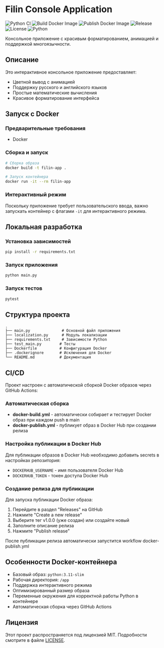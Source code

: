# Filin Console Application

![Python CI](https://github.com/yanwork/filin-test/workflows/Python%20CI/badge.svg)
![Build Docker Image](https://github.com/yanwork/filin-test/workflows/Build%20Docker%20Image/badge.svg)
![Publish Docker Image](https://github.com/yanwork/filin-test/workflows/Publish%20Docker%20Image/badge.svg)
![Release](https://img.shields.io/github/v/release/yanwork/filin-test)
![License](https://img.shields.io/badge/license-MIT-blue.svg)
![Python](https://img.shields.io/badge/python-3.11-blue.svg)

Консольное приложение с красивым форматированием, анимацией и поддержкой многоязычности.

## Описание

Это интерактивное консольное приложение предоставляет:
- Цветной вывод с анимацией
- Поддержку русского и английского языков
- Простые математические вычисления
- Красивое форматирование интерфейса

## Запуск с Docker

### Предварительные требования

- Docker

### Сборка и запуск

```bash
# Сборка образа
docker build -t filin-app .

# Запуск контейнера
docker run -it --rm filin-app
```


### Интерактивный режим

Поскольку приложение требует пользовательского ввода, важно запускать контейнер с флагами `-it` для интерактивного режима.

## Локальная разработка

### Установка зависимостей

```bash
pip install -r requirements.txt
```

### Запуск приложения

```bash
python main.py
```

### Запуск тестов

```bash
pytest
```

## Структура проекта

```
.
├── main.py              # Основной файл приложения
├── localization.py      # Модуль локализации
├── requirements.txt     # Зависимости Python
├── test_main.py        # Тесты
├── Dockerfile          # Конфигурация Docker
├── .dockerignore       # Исключения для Docker
└── README.md           # Документация
```

## CI/CD

Проект настроен с автоматической сборкой Docker образов через GitHub Actions:

### Автоматическая сборка
- **docker-build.yml** - автоматически собирает и тестирует Docker образ при каждом push в main
- **docker-publish.yml** - публикует образ в Docker Hub при создании релиза

### Настройка публикации в Docker Hub
Для публикации образов в Docker Hub необходимо добавить secrets в настройках репозитория:
- `DOCKERHUB_USERNAME` - имя пользователя Docker Hub
- `DOCKERHUB_TOKEN` - токен доступа Docker Hub

### Создание релиза для публикации
Для запуска публикации Docker образа:
1. Перейдите в раздел "Releases" на GitHub
2. Нажмите "Create a new release"
3. Выберите тег v1.0.0 (уже создан) или создайте новый
4. Заполните описание релиза
5. Нажмите "Publish release"

После публикации релиза автоматически запустится workflow docker-publish.yml

## Особенности Docker-контейнера

- Базовый образ: `python:3.11-slim`
- Рабочая директория: `/app`
- Поддержка интерактивного режима
- Оптимизированный размер образа
- Переменные окружения для корректной работы Python в контейнере
- Автоматическая сборка через GitHub Actions

## Лицензия

Этот проект распространяется под лицензией MIT. Подробности смотрите в файле [LICENSE](LICENSE).
